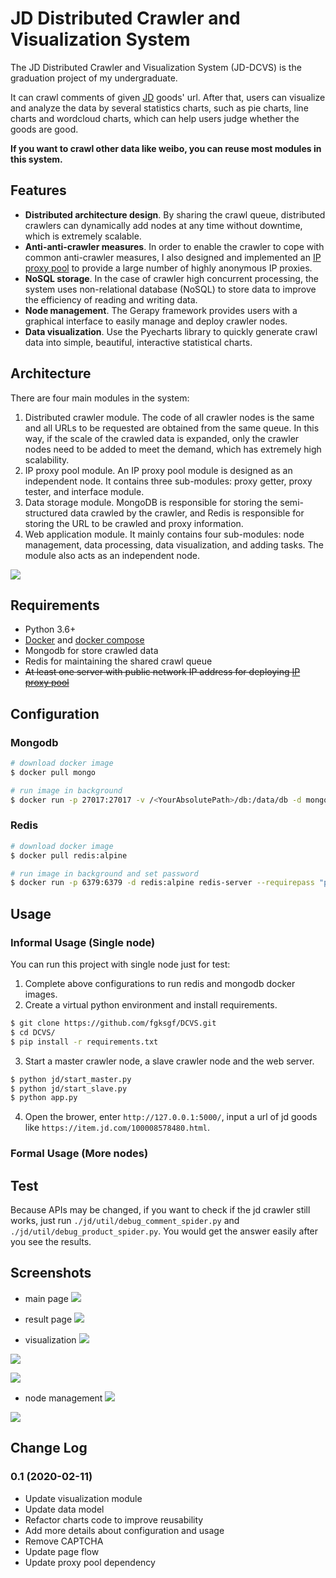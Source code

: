 # JD Distributed Crawler and Visualization System

The JD Distributed Crawler and Visualization System (JD-DCVS) is the graduation project of my undergraduate. 

It can crawl comments of given [JD](www.jd.com) goods' url. After that, users can visualize and analyze the data by several statistics charts, such as pie charts, line charts and wordcloud charts, which can help users judge whether the goods are good.

**If you want to crawl other data like weibo, you can reuse most modules in this system.**

## Features

+   **Distributed architecture design**. By sharing the crawl queue, distributed crawlers can dynamically add nodes at any time without downtime, which is extremely scalable. 
+   **Anti-anti-crawler measures**. In order to enable the crawler to cope with common anti-crawler measures, I also designed and implemented an [IP proxy pool](https://github.com/fgksgf/IP-Proxy-Pool) to provide a large number of highly anonymous IP proxies. 
+   **NoSQL storage**. In the case of crawler high concurrent processing, the system uses non-relational database (NoSQL) to store data to improve the efficiency of reading and writing data. 
+   **Node management**. The Gerapy framework provides users with a graphical interface to easily manage and deploy crawler nodes. 
+   **Data visualization**. Use the Pyecharts library to quickly generate crawl data into simple, beautiful, interactive statistical charts.

## Architecture

There are four main modules in the system: 

1.  Distributed crawler module. The code of all crawler nodes is the same and all URLs to be requested are obtained from the same queue. In this way, if the scale of the crawled data is expanded, only the crawler nodes need to be added to meet the demand, which has extremely high scalability.
2.  IP proxy pool module. An IP proxy pool module is designed as an independent node. It contains three sub-modules: proxy getter, proxy tester, and interface module. 
3.  Data storage module. MongoDB is responsible for storing the semi-structured data crawled by the crawler, and Redis is responsible for storing the URL to be crawled and proxy information. 
4.  Web application module. It mainly contains four sub-modules: node management, data processing, data visualization, and adding tasks. The module also acts as an independent node.

![](./static/img/dcvs-1.jpg)

## Requirements

+ Python 3.6+
+ [Docker](https://docs.docker.com/install/linux/docker-ce/ubuntu/) and [docker compose](https://docs.docker.com/compose/install/)
+ Mongodb for store crawled data
+ Redis for maintaining the shared crawl queue
+ ~~At least one server with public network IP address for deploying [IP proxy pool](https://github.com/fgksgf/IP-Proxy-Pool)~~

## Configuration

### Mongodb

```bash
# download docker image
$ docker pull mongo

# run image in background 
$ docker run -p 27017:27017 -v /<YourAbsolutePath>/db:/data/db -d mongo
```

### Redis

```bash
# download docker image
$ docker pull redis:alpine

# run image in background and set password
$ docker run -p 6379:6379 -d redis:alpine redis-server --requirepass "password"
```

## Usage

### Informal Usage (Single node)

You can run this project with single node just for test:

1. Complete above configurations to run redis and mongodb docker images.
2. Create a virtual python environment and install requirements.
```bash
$ git clone https://github.com/fgksgf/DCVS.git
$ cd DCVS/
$ pip install -r requirements.txt
```
3. Start a master crawler node, a slave crawler node and the web server.
```bash
$ python jd/start_master.py
$ python jd/start_slave.py
$ python app.py
```
4. Open the brower, enter `http://127.0.0.1:5000/`, input a url of jd goods like `https://item.jd.com/100008578480.html`.


### Formal Usage (More nodes)

## Test

Because APIs may be changed, if you want to check if the jd crawler still works, just run `./jd/util/debug_comment_spider.py` and `./jd/util/debug_product_spider.py`. You would get the answer easily after you see the results.

## Screenshots

+ main page
![](./static/img/screenshots-1.jpg)

+ result page
![](./static/img/screenshots-2.jpg)

+ visualization
![](./static/img/screenshots-3.jpg)

![](./static/img/screenshots-4.jpg)

![](./static/img/screenshots-5.jpg)

+ node management
![](./static/img/screenshots-6.jpg)

![](./static/img/screenshots-7.jpg)

## Change Log

### 0.1 (2020-02-11)

+ Update visualization module
+ Update data model
+ Refactor charts code to improve reusability
+ Add more details about configuration and usage
+ Remove CAPTCHA
+ Update page flow
+ Update proxy pool dependency

